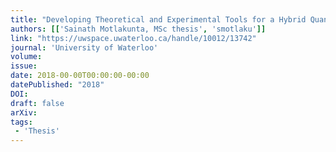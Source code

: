 ```yaml
---
title: "Developing Theoretical and Experimental Tools for a Hybrid Quantum Simulator Based on Trapped Ions"
authors: [['Sainath Motlakunta, MSc thesis', 'smotlaku']]
link: "https://uwspace.uwaterloo.ca/handle/10012/13742"
journal: 'University of Waterloo'
volume: 
issue: 
date: 2018-00-00T00:00:00-00:00
datePublished: "2018"
DOI:
draft: false
arXiv:
tags:
 - 'Thesis'
---
```


